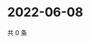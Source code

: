 # 2022-06-08

共 0 条

<!-- BEGIN WEIBO -->
<!-- 最后更新时间 Wed Jun 08 2022 01:18:19 GMT+0800 (China Standard Time) -->

<!-- END WEIBO -->
